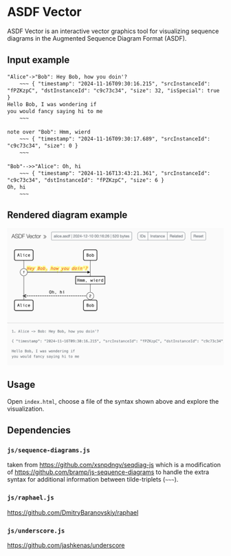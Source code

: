 # ASDF Vector

ASDF Vector is an interactive vector graphics tool for visualizing
sequence diagrams in the Augmented Sequence Diagram Format (ASDF).


## Input example

```
"Alice"->"Bob": Hey Bob, how you doin'?
	~~~ { "timestamp": "2024-11-16T09:30:16.215", "srcInstanceId": "fPZKzpC", "dstInstanceId": "c9c73c34", "size": 32, "isSpecial": true }
Hello Bob, I was wondering if
you would fancy saying hi to me
	~~~

note over "Bob": Hmm, wierd
	~~~ { "timestamp": "2024-11-16T09:30:17.689", "srcInstanceId": "c9c73c34", "size": 0 }
	~~~

"Bob"-->>"Alice": Oh, hi
	~~~ { "timestamp": "2024-11-16T13:43:21.361", "srcInstanceId": "c9c73c34", "dstInstanceId": "fPZKzpC", "size": 6 }
Oh, hi
	~~~
```

## Rendered diagram example

![ASDF example](img/asdf-example.png)


## Usage

Open `index.html`, choose a file of the syntax shown above
and explore the visualization.


## Dependencies

### `js/sequence-diagrams.js`

taken from https://github.com/xsnpdngv/seqdiag-js which is a
modification of https://github.com/bramp/js-sequence-diagrams to handle
the extra syntax for additional information between tilde-triplets
(`~~~`).


### `js/raphael.js`

https://github.com/DmitryBaranovskiy/raphael


### `js/underscore.js`

https://github.com/jashkenas/underscore


